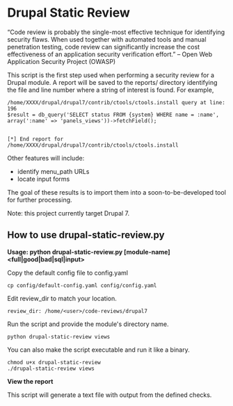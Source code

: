 # Drupal Static Review


“Code review is probably the single-most effective technique for identifying
security flaws. When used together with automated tools and manual
penetration testing, code review can significantly increase the cost
effectiveness of an application security verification effort.” – Open Web
Application Security Project (OWASP)

This script is the first step used when performing a security review for a
Drupal module. A report will be saved to the reports/ directory identifying
the file and line number where a string of interest is found. For example,

```
/home/XXXX/drupal/drupal7/contrib/ctools/ctools.install query at line: 196
$result = db_query('SELECT status FROM {system} WHERE name = :name', array(':name' => 'panels_views'))->fetchField();


[*] End report for /home/XXXX/drupal/drupal7/contrib/ctools/ctools.install 
```

Other features will include:

- identify menu_path URLs
- locate input forms

The goal of these results is to import them into a soon-to-be-developed tool
for further processing.

Note: this project currently target Drupal 7.


## How to use drupal-static-review.py

**Usage: python drupal-static-review.py [module-name] <full|good|bad|sql|input>**

Copy the default config file to config.yaml

```
cp config/default-config.yaml config/config.yaml
```


Edit review_dir to match your location.

```
review_dir: /home/<user>/code-reviews/drupal7
```
    

Run the script and provide the module's directory name.

```
python drupal-static-review views
```
    

You can also make the script executable and run it like a binary.

```
chmod u+x drupal-static-review
./drupal-static-review views
```


**View the report**

This script will generate a text file with output from the defined checks.


